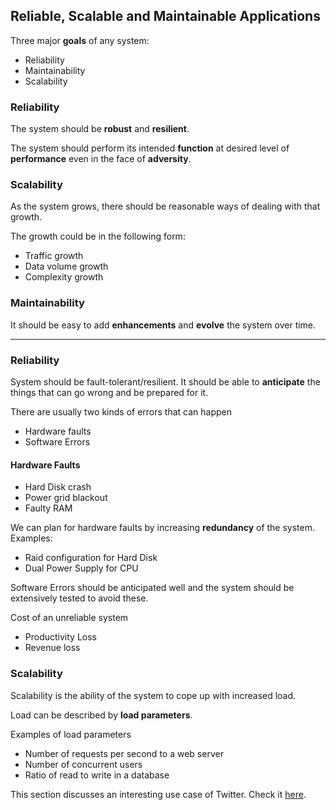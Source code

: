 ## Reliable, Scalable and Maintainable Applications

Three major **goals** of any system:
- Reliability
- Maintainability
- Scalability

### Reliability

The system should be **robust** and **resilient**.

The system should perform its intended **function** at desired level of **performance** even in the face of **adversity**.

### Scalability

As the system grows, there should be reasonable ways of dealing with that growth.

The growth could be in the following form:
- Traffic growth
- Data volume growth
- Complexity growth

### Maintainability

It should be easy to add **enhancements** and **evolve** the system over time.

---

### Reliability

System should be fault-tolerant/resilient. It should be able to **anticipate** the things that can go wrong and be prepared for it.

There are usually two kinds of errors that can happen
- Hardware faults
- Software Errors

#### Hardware Faults

- Hard Disk crash
- Power grid blackout
- Faulty RAM

We can plan for hardware faults by increasing **redundancy** of the system. Examples:
- Raid configuration for Hard Disk
- Dual Power Supply for CPU

Software Errors should be anticipated well and the system should be extensively tested to avoid these.

Cost of an unreliable system
- Productivity Loss
- Revenue loss

### Scalability

Scalability is the ability of the system to cope up with increased load.

Load can be described by **load parameters**.

Examples of load parameters
- Number of requests per second to a web server
- Number of concurrent users
- Ratio of read to write in a database

This section discusses an interesting use case of Twitter. Check it [here](../use-cases/twitter/).
